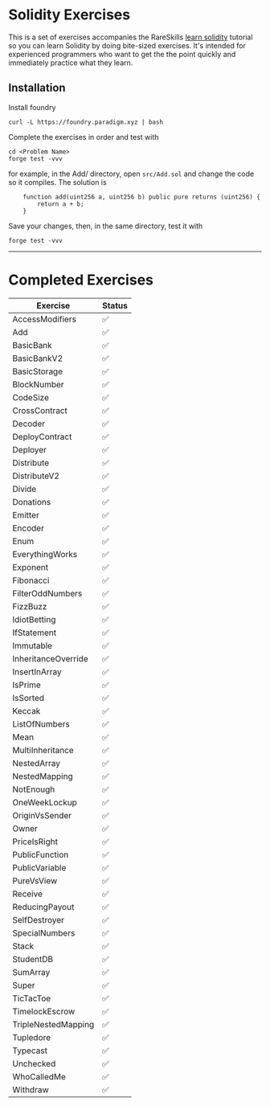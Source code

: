 # Solidity Exercises

This is a set of exercises accompanies the RareSkills [learn solidity](https://rareskills.io/learn-solidity) tutorial so you can learn Solidity by doing bite-sized exercises. It's intended for experienced programmers who want to get the the point quickly and immediately practice what they learn.

## Installation

Install foundry

```
curl -L https://foundry.paradigm.xyz | bash
```
Complete the exercises in order and test with

```
cd <Problem Name>
forge test -vvv
```

for example, in the Add/ directory, open `src/Add.sol` and change the code so it compiles. The solution is

```solidity
    function add(uint256 a, uint256 b) public pure returns (uint256) {
        return a + b;
    }
```

Save your changes, then, in the same directory, test it with

```
forge test -vvv
```

--------------------------------------------

# Completed Exercises



| Exercise             | Status |
|----------------------|--------|
| AccessModifiers      | ✅     |
| Add                  | ✅     |
| BasicBank            | ✅     |
| BasicBankV2          | ✅     |
| BasicStorage         | ✅     |
| BlockNumber          | ✅     |
| CodeSize             | ✅     |
| CrossContract        | ✅     |
| Decoder              | ✅     |
| DeployContract       | ✅     |
| Deployer             | ✅     |
| Distribute           | ✅     |
| DistributeV2         | ✅     |
| Divide               | ✅     |
| Donations            | ✅     |
| Emitter              | ✅     |
| Encoder              | ✅     |
| Enum                 | ✅     |
| EverythingWorks      | ✅     |
| Exponent             | ✅     |
| Fibonacci            | ✅     |
| FilterOddNumbers     | ✅     |
| FizzBuzz             | ✅     |
| IdiotBetting         | ✅     |
| IfStatement          | ✅     |
| Immutable            | ✅     |
| InheritanceOverride  | ✅     |
| InsertInArray        | ✅     |
| IsPrime              | ✅     |
| IsSorted             | ✅     |
| Keccak               | ✅     |
| ListOfNumbers        | ✅     |
| Mean                 | ✅     |
| MultiInheritance     | ✅     |
| NestedArray          | ✅     |
| NestedMapping        | ✅     |
| NotEnough            | ✅     |
| OneWeekLockup        | ✅     |
| OriginVsSender       | ✅     |
| Owner                | ✅     |
| PriceIsRight         | ✅     |
| PublicFunction       | ✅     |
| PublicVariable       | ✅     |
| PureVsView           | ✅     |
| Receive              | ✅     |
| ReducingPayout       | ✅     |
| SelfDestroyer        | ✅     |
| SpecialNumbers       | ✅     |
| Stack                | ✅     |
| StudentDB            | ✅     |
| SumArray             | ✅     |
| Super                | ✅     |
| TicTacToe            | ✅     |
| TimelockEscrow       | ✅     |
| TripleNestedMapping  | ✅     |
| Tupledore            | ✅     |
| Typecast             | ✅     |
| Unchecked            | ✅     |
| WhoCalledMe          | ✅     |
| Withdraw             | ✅     |